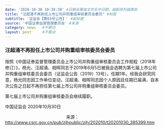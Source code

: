 ```yaml
---
date: '2020-10-30 10:38:30' #日期会覆盖文件名中日期，越新排列越靠前
title: "汪超涌不再担任上市公司并购重组审核委员会委员" #标题
subtitle: '证监会【第65号公告】' #副标题
source: '中国证券监督管理委员会' #来源
category: news   #不要动
layout: post     #不要动
---
```


### 汪超涌不再担任上市公司并购重组审核委员会委员

按照《中国证券监督管理委员会上市公司并购重组审核委员会工作规程（2018年修订）》，杨光、汪超涌、相晖同志于2019年6月5日被我会选聘为第七届上市公司并购重组审核委员会委员（证监会公告〔2019〕13号），任期1年。经我会研究同意，杨光同志因工作单位变动，汪超涌、相晖同志因个人原因且任期已届满，自本次公告之日起不再担任第七届上市公司并购重组审核委员会委员。

第七届上市公司并购重组审核委员会继续履职。　　 

中国证监会
2020年10月30日　　　　 

　　　　　　　　　　　　　　
来源：http://www.csrc.gov.cn/pub/zjhpublic/zjh/202010/t20201030_385399.htm
